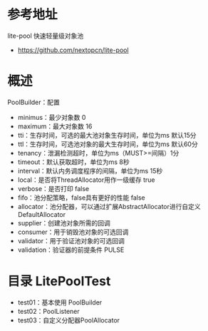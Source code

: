 # 参考地址
lite-pool 快速轻量级对象池
- https://github.com/nextopcn/lite-pool

# 概述
PoolBuilder：配置
- minimus：最少对象数 0
- maximum：最大对象数 16
- tti：生存时间，可选的最大池对象生存时间，单位为ms 默认15分
- ttl：生存时间，可选池对象的最大生存时间，单位为ms 默认60分
- tenancy：泄漏检测超时，单位为ms（MUST>=间隔）1分
- timeout：默认获取超时，单位为ms 8秒
- interval：默认内务调度程序的间隔，单位为ms 15秒
- local：是否将ThreadAllocator用作一级缓存 true
- verbose：是否打印 false
- fifo：池分配策略，false具有更好的性能 false
- allocator：池分配器，可以通过扩展AbstractAllocator进行自定义 DefaultAllocator
- supplier：创建池对象所需的回调
- consumer：用于销毁池对象的可选回调
- validator：用于验证池对象的可选回调
- validation：验证器的前提条件 PULSE

# 目录 LitePoolTest 
- test01：基本使用 PoolBuilder
- test02：PoolListener
- test03：自定义分配器PoolAllocator

